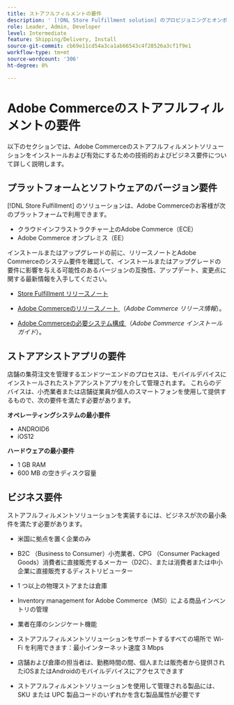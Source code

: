 ```yaml
---
title: ストアフルフィルメントの要件
description: ' [!DNL Store Fulfillment solution] のプロビジョニングとオンボーディングの要件'
role: Leader, Admin, Developer
level: Intermediate
feature: Shipping/Delivery, Install
source-git-commit: cb69e11cd54a3ca1ab66543c4f28526a3cf1f9e1
workflow-type: tm+mt
source-wordcount: '306'
ht-degree: 0%

---
```


# Adobe Commerceのストアフルフィルメントの要件

以下のセクションでは、Adobe Commerceのストアフルフィルメントソリューションをインストールおよび有効にするための技術的およびビジネス要件について詳しく説明します。

## プラットフォームとソフトウェアのバージョン要件

[!DNL Store Fulfillment] のソリューションは、Adobe Commerceのお客様が次のプラットフォームで利用できます。

- クラウドインフラストラクチャー上のAdobe Commerce（ECE）
- Adobe Commerce オンプレミス（EE）

インストールまたはアップグレードの前に、リリースノートとAdobe Commerceのシステム要件を確認して、インストールまたはアップグレードの要件に影響を与える可能性のあるバージョンの互換性、アップデート、変更点に関する最新情報を入手してください。

- [Store Fulfillment リリースノート](release-notes.md)

- [Adobe Commerceのリリースノート ](https://experienceleague.adobe.com/docs/commerce-operations/release/versions.html) （*Adobe Commerce リリース情報*）。

- [Adobe Commerceの必要システム構成 ](https://experienceleague.adobe.com/docs/commerce-operations/installation-guide/system-requirements.html) （*Adobe Commerce インストールガイド*）。


## ストアアシストアプリの要件

店舗の集荷注文を管理するエンドツーエンドのプロセスは、モバイルデバイスにインストールされたストアアシストアプリを介して管理されます。 これらのデバイスは、小売業者または店舗従業員が個人のスマートフォンを使用して提供するもので、次の要件を満たす必要があります。

**オペレーティングシステムの最小要件**

- ANDROID6
- iOS12

**ハードウェアの最小要件**

- 1 GB RAM
- 600 MB の空きディスク容量

## ビジネス要件

ストアフルフィルメントソリューションを実装するには、ビジネスが次の最小条件を満たす必要があります。

- 米国に拠点を置く企業のみ

- B2C （Business to Consumer）小売業者、CPG （Consumer Packaged Goods）消費者に直接販売するメーカー（D2C）、または消費者または中小企業に直接販売するディストリビューター

- 1 つ以上の物理ストアまたは倉庫

- Inventory management for Adobe Commerce（MSI）による商品インベントリの管理

- 業者在庫のシンジケート機能

- ストアフルフィルメントソリューションをサポートするすべての場所で Wi-Fi を利用できます：最小インターネット速度 3 Mbps

- 店舗および倉庫の担当者は、勤務時間の間、個人または販売者から提供されたiOSまたはAndroidのモバイルデバイスにアクセスできます

- ストアフルフィルメントソリューションを使用して管理される製品には、SKU または UPC 製品コードのいずれかを含む製品属性が必要です
